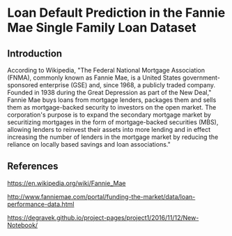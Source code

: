 # Loan Default Prediction in the Fannie Mae Single Family Loan Dataset

## Introduction

According to Wikipedia, "The Federal National Mortgage Association (FNMA), commonly known as Fannie Mae, is a United States government-sponsored enterprise (GSE) and, since 1968, a publicly traded company. Founded in 1938 during the Great Depression as part of the New Deal," Fannie Mae buys loans from mortgage lenders, packages them and sells them as mortgage-backed security to investors on the open market. The corporation's purpose is to expand the secondary mortgage market by securitizing mortgages in the form of mortgage-backed securities (MBS), allowing lenders to reinvest their assets into more lending and in effect increasing the number of lenders in the mortgage market by reducing the reliance on locally based savings and loan associations." 

## References

https://en.wikipedia.org/wiki/Fannie_Mae

http://www.fanniemae.com/portal/funding-the-market/data/loan-performance-data.html

https://degravek.github.io/project-pages/project1/2016/11/12/New-Notebook/
